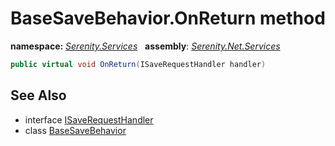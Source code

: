 # BaseSaveBehavior.OnReturn method
**namespace:** *[Serenity.Services](../../README.md#serenity.services-namespace)*   **assembly**: *[Serenity.Net.Services](../../README.md)*

```csharp
public virtual void OnReturn(ISaveRequestHandler handler)
```

## See Also

* interface [ISaveRequestHandler](../ISaveRequestHandler.md)
* class [BaseSaveBehavior](../BaseSaveBehavior.md)